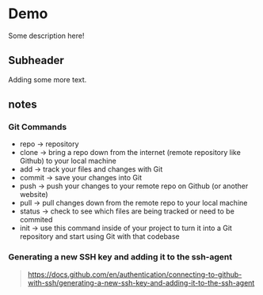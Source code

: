 # Demo

Some description here!

## Subheader

Adding some more text.

## notes

### Git Commands

- repo -> repository
- clone -> bring a repo down from the internet (remote repository like Github) to your local machine
- add -> track your files and changes with Git
- commit -> save your changes into Git
- push -> push your changes to your remote repo on Github (or another website)
- pull -> pull changes down from the remote repo to your local machine
- status -> check to see which files are being tracked or need to be commited
- init -> use this command inside of your project to turn it into a Git repository and start using Git with that codebase

### Generating a new SSH key and adding it to the ssh-agent

> https://docs.github.com/en/authentication/connecting-to-github-with-ssh/generating-a-new-ssh-key-and-adding-it-to-the-ssh-agent
